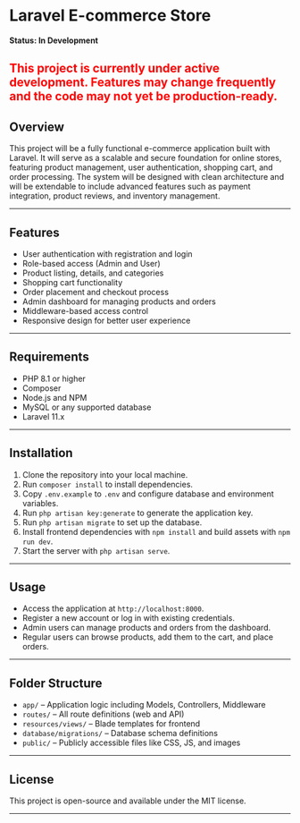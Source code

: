 # Laravel E-commerce Store


**Status: In Development**

**<span style="color:red">This project is currently under active development. Features may change frequently and the code may not yet be production-ready.</span>**
---

## Overview
This project will be a fully functional e-commerce application built with Laravel. It will serve as a scalable and secure foundation for online stores, featuring product management, user authentication, shopping cart, and order processing. The system will be designed with clean architecture and will be extendable to include advanced features such as payment integration, product reviews, and inventory management.

---

## Features
- User authentication with registration and login  
- Role-based access (Admin and User)  
- Product listing, details, and categories  
- Shopping cart functionality  
- Order placement and checkout process  
- Admin dashboard for managing products and orders  
- Middleware-based access control  
- Responsive design for better user experience  

---

## Requirements
- PHP 8.1 or higher  
- Composer  
- Node.js and NPM  
- MySQL or any supported database  
- Laravel 11.x  

---

## Installation
1. Clone the repository into your local machine.  
2. Run `composer install` to install dependencies.  
3. Copy `.env.example` to `.env` and configure database and environment variables.  
4. Run `php artisan key:generate` to generate the application key.  
5. Run `php artisan migrate` to set up the database.  
6. Install frontend dependencies with `npm install` and build assets with `npm run dev`.  
7. Start the server with `php artisan serve`.  

---

## Usage
- Access the application at `http://localhost:8000`.  
- Register a new account or log in with existing credentials.  
- Admin users can manage products and orders from the dashboard.  
- Regular users can browse products, add them to the cart, and place orders.  

---

## Folder Structure
- `app/` – Application logic including Models, Controllers, Middleware  
- `routes/` – All route definitions (web and API)  
- `resources/views/` – Blade templates for frontend  
- `database/migrations/` – Database schema definitions  
- `public/` – Publicly accessible files like CSS, JS, and images  

---

## License
This project is open-source and available under the MIT license.

---
